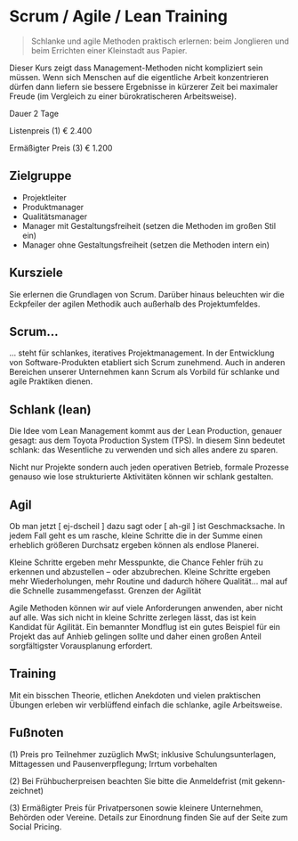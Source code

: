 # Scrum / Agile / Lean Training

> Schlanke und agile Methoden praktisch erlernen: beim Jonglieren und beim Errichten einer Kleinstadt aus Papier.

Dieser Kurs zeigt dass Management-Methoden nicht kompliziert sein müssen. Wenn sich Menschen auf die eigentliche Arbeit konzentrieren dürfen dann liefern sie bessere Ergebnisse in kürzerer Zeit bei maximaler Freude (im Vergleich zu einer bürokratischeren Arbeitsweise).

Dauer 	2 Tage

Listenpreis (1) 	€ 2.400

Ermäßigter Preis (3) 	€ 1.200

## Zielgruppe

* Projektleiter
* Produktmanager
* Qualitätsmanager
* Manager mit Gestaltungsfreiheit (setzen die Methoden im großen Stil ein)
* Manager ohne Gestaltungsfreiheit (setzen die Methoden intern ein)

## Kursziele

Sie erlernen die Grundlagen von Scrum.
Darüber hinaus beleuchten wir die Eckpfeiler der agilen Methodik auch außerhalb des Projektumfeldes.

## Scrum…

… steht für schlankes, iteratives Projektmanagement. In der Entwicklung von Software-Produkten etabliert sich Scrum zunehmend. Auch in anderen Bereichen unserer Unternehmen kann Scrum als Vorbild für schlanke und agile Praktiken dienen.

## Schlank (lean)

Die Idee vom Lean Management kommt aus der Lean Production, genauer gesagt: aus dem Toyota Production System (TPS). In diesem Sinn bedeutet schlank: das Wesentliche zu verwenden und sich alles andere zu sparen.

Nicht nur Projekte sondern auch jeden operativen Betrieb, formale Prozesse genauso wie lose strukturierte Aktivitäten können wir schlank gestalten.

## Agil

Ob man jetzt [ ej-dscheil ] dazu sagt oder [ ah-gil ] ist Geschmacksache. In jedem Fall geht es um rasche, kleine Schritte die in der Summe einen erheblich größeren Durchsatz ergeben können als endlose Planerei.

Kleine Schritte ergeben mehr Messpunkte, die Chance Fehler früh zu erkennen und abzustellen – oder abzubrechen. Kleine Schritte ergeben mehr Wiederholungen, mehr Routine und dadurch höhere Qualität… mal auf die Schnelle zusammengefasst.
Grenzen der Agilität

Agile Methoden können wir auf viele Anforderungen anwenden, aber nicht auf alle. Was sich nicht in kleine Schritte zerlegen lässt, das ist kein Kandidat für Agilität. Ein bemannter Mondflug ist ein gutes Beispiel für ein Projekt das auf Anhieb gelingen sollte und daher einen großen Anteil sorgfältigster Vorausplanung erfordert.

## Training

Mit ein bisschen Theorie, etlichen Anekdoten und vielen praktischen Übungen erleben wir verblüffend einfach die schlanke, agile Arbeitsweise.

## Fußnoten

(1) Preis pro Teil­ne­hmer zu­züg­lich MwSt; inklusive Schu­lungs­un­ter­la­gen, Mittag­essen und Pau­sen­ver­pfle­gung; Irrtum vorbehalten

(2) Bei Früh­bucher­preisen beach­ten Sie bitte die An­melde­frist (mit gekenn­zeichnet)

(3) Ermäßigter Preis für Privatpersonen sowie kleinere Unternehmen, Behörden oder Vereine. Details zur Einordnung finden Sie auf der Seite zum Social Pricing.
